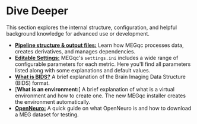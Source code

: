 # Dive Deeper

 This section explores the internal structure, configuration, and helpful background knowledge for advanced use or development.
 * [**Pipeline structure & output files:**](../extra/details.md) Learn how MEGqc processes data, creates derivatives, and manages dependencies.
 * [**Editable Settings:**](../extra/settings.md)  MEGqc's `settings.ini` includes a wide range of configurable parameters for each metric. Here you'll find all parameters listed along with some explanations and default values.
 * [**What is BIDS?**](../extra/bids.md) A brief explanation of the Brain Imaging Data Structure (BIDS) format.
 * [**What is an environment:**] A brief explanation of what is a virtual environment and how to create one. The new MEGqc installer creates the environment automatically.
 * [**OpenNeuro:**](../extra/openneuro.md)  A quick guide on what OpenNeuro is and how to download a MEG dataset for testing.
